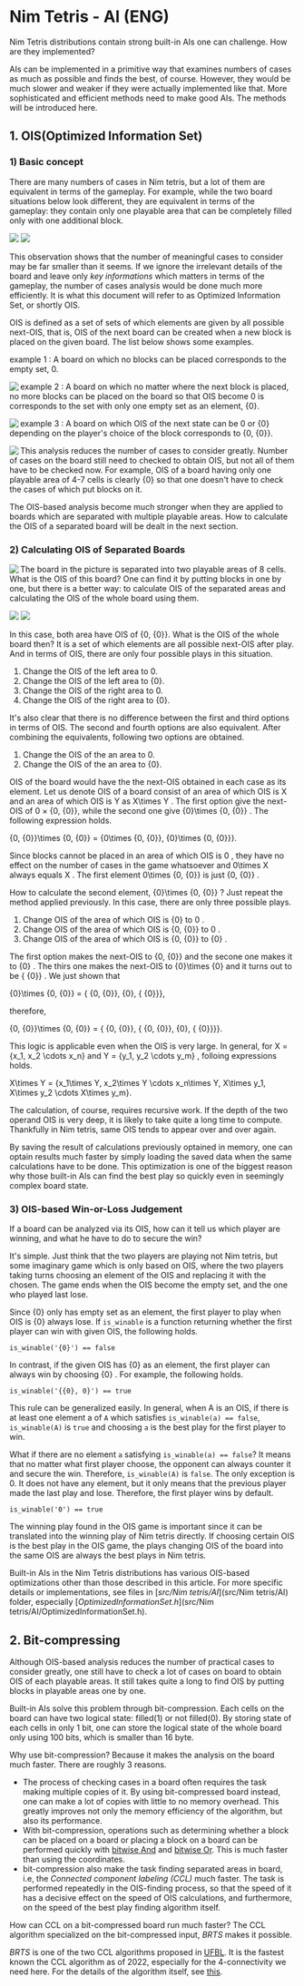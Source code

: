 # Nim Tetris - AI (ENG)

Nim Tetris distributions contain strong built-in AIs one can challenge. How are they implemented? 

AIs can be implemented in a primitive way that examines numbers of cases as much as possible and finds the best, of course. However, they would be much slower and weaker if they were actually implemented like that. More sophisticated and efficient methods need to make good AIs. The methods will be introduced here.





## 1. OIS(Optimized Information Set)

### 1) Basic concept

There are many numbers of cases in Nim tetris, but a lot of them are equivalent in terms of the gameplay. For example, while the two board situations below look different, they are equivalent in terms of the gameplay: they contain only one playable area that can be completely filled only with one additional block.

<p float="left"><img src="doc/AI/eq_1.png"> <img src="doc/AI/eq_2.png"></p>

This observation shows that the number of meaningful cases to consider may be far smaller than it seems. If we ignore the irrelevant details of the board and leave only *key informations* which matters in terms of the gameplay, the number of cases analysis would be done much more efficiently. It is what this document will refer to as Optimized Information Set, or shortly OIS.

OIS is defined as a set of sets of which elements are given by all possible next-OIS, that is, OIS of the next board can be created when a new block is placed on the given board. The list below shows some examples.

example 1 : A board on which no blocks can be placed corresponds to the empty set, 0.

<p><img align="left" src="doc\AI\0.png"></p>

example 2 : A board on which no matter where the next block is placed, no more blocks can be placed on the board so that OIS become 0 is corresponds to the set with only one empty set as an element, {0}.

<p><img align="left" src="doc\AI\1.png"></p>

example 3 : A board on which OIS of the next state can be 0 or {0}  depending on the player's choice of the block corresponds to {0, {0}}.

<p><img align="left" src="doc\AI\2.png"></p>

This analysis reduces the number of cases to consider greatly. Number of cases on the board still need to checked to obtain OIS, but not all of them have to be checked now. For example, OIS of a board having only one playable area of 4-7 cells is clearly {0} so that one doesn't have to check the cases of which put blocks on it.

The OIS-based analysis become much stronger when they are applied to boards which are separated with multiple playable areas. How to calculate the OIS of a separated board will be dealt in the next section.



### 2) Calculating OIS of Separated Boards

<p><img align="left" src="doc\AI\22.png"></p>

The board in the picture is separated into two playable areas of 8 cells. What is the OIS of this board? One can find it by putting blocks in one by one, but there is a better way: to calculate OIS of the separated areas and calculating the OIS of the whole board using them.

<p float="left"><img src="doc/AI/22l.png"> <img src="doc/AI/22r.png"></p>

In this case, both area have OIS of {0, {0}}. What is the OIS of the whole board then? It is a set of which elements are all possible next-OIS after play. And in terms of OIS, there are only four possible plays in this situation.

1.	Change the OIS of the left area to 0.
2.	Change the OIS of the left area to {0}.
3.	Change the OIS of the right area to 0.
4.	Change the OIS of the right area to {0}.

It's also clear that there is no difference between the first and third options in terms of OIS. The second and fourth options are also equivalent. After combining the equivalents, following two options are obtained.

1. Change the OIS of the an area to 0.
2. Change the OIS of the an area to {0}.

OIS of the board would have the the next-OIS obtained in each case as its element. Let us denote OIS of a board consist of an area of which OIS is X and an area of which OIS is Y as  X\times Y . The first option give the next-OIS of  0 × {0,  {0}}, while the second one give  {0}\times {0,  {0}} . The following expression holds.

  {0,  {0}}\times {0,  {0}} =  {0\times {0,  {0}},  {0}\times {0,  {0}}}. 

Since blocks cannot be placed in an area of which OIS is  0 , they have no effect on the number of cases in the game whatsoever and  0\times X  always equals  X . The first element  0\times {0,  {0}}  is just  {0,  {0}} .

How to calculate the second element,  {0}\times {0,  {0}} ? Just repeat the method applied previously. In this case, there are only three possible plays.

1. Change OIS of the area of which OIS is  {0}  to  0 .
2. Change OIS of the area of which OIS is  {0,  {0}}  to  0 .
3. Change OIS of the area of which OIS is  {0,  {0}}  to  {0} .

The first option makes the next-OIS to  {0,  {0}}  and the secone one makes it to {0} . The thirs one makes the next-OIS to  {0}\times {0}  and it turns out to be  { {0}} . We just shown that

  {0}\times {0,  {0}} =  { {0,  {0}},  {0},  { {0}}}, 

therefore,

 {0,  {0}}\times {0,  {0}} =  { {0,  {0}},  { {0,  {0}},  {0},  { {0}}}}. 

This logic is applicable even when the OIS is very large. In general, for  X =  {x_1, x_2 \cdots x_n}  and  Y =  {y_1, y_2 \cdots y_m} , folloing expressions holds.

 X\times Y =  {x_1\times Y, x_2\times Y \cdots x_n\times Y, X\times y_1, X\times y_2 \cdots X\times y_m}. 

The calculation, of course, requires recursive work. If the depth of the two operand OIS is very deep, it is likely to take quite a long time to compute. Thankfully in Nim tetris, same OIS tends to appear over and over again.

By saving the result of calculations previously optained in memory, one can optain results much faster by simply loading the saved data when the same calculations have to be done. This optimization is one of the biggest reason why those built-in AIs can find the best play so quickly even in seemingly complex board state.



### 3) OIS-based Win-or-Loss Judgement

If a board can be analyzed via its OIS, how can it tell us which player are winning, and what he have to do to secure the win? 

It's simple. Just think that the two players are playing not Nim tetris, but some imaginary game which is only based on OIS, where the two players taking turns choosing an element of the OIS and replacing it with the chosen. The game ends when the OIS become the empty set, and the one who played last lose. 

Since  {0}  only has empty set as an element, the first player to play when OIS is  {0}  always lose. If `is_winable` is a function returning whether the first player can win with given OIS, the following holds.

```
is_winable('{0}') == false
```

In contrast, if the given OIS has  {0}  as an element, the first player can always win by choosing  {0} . For example, the following holds.

```
is_winable('{{0}, 0}') == true
```

This rule can be generalized easily. In general, when  A  is an OIS, if there is at least one element a of `A` which satisfies `is_winable(a) == false`, `is_winable(A)` is `true` and choosing `a` is the best play for the first player to win.

What if there are no element `a` satisfying `is_winable(a) == false`? It means that no matter what first player choose, the opponent can always counter it and secure the win. Therefore, `is_winable(A)` is `false`. The only exception is 0. It does not have any element, but it only means that the previous player made the last play and lose. Therefore, the first player wins by default.

```
is_winable('0') == true
```

The winning play found in the OIS game is important since it can be translated into the winning play of Nim tetris directly. If choosing certain OIS is the best play in the OIS game, the plays changing OIS of the board into the same OIS are always the best plays in Nim tetris.

Built-in AIs in the Nim Tetris distributions has various OIS-based optimizations other than those described in this article. For more specific details or implementations, see files in [*src/Nim tetris/AI*](src/Nim tetris/AI) folder, especially [*OptimizedInformationSet.h*](src/Nim tetris/AI/OptimizedInformationSet.h).





## 2. Bit-compressing

Although OIS-based analysis reduces the number of practical cases to consider greatly, one still have to check a lot of cases on board to obtain OIS of each playable areas. It still takes quite a long to find OIS by putting blocks in playable areas one by one.

Built-in AIs solve this problem through bit-compression. Each cells on the board can have two logical state: filled(1) or not filled(0). By storing state of each cells in only 1 bit, one can store the logical state of the whole board only using 100 bits, which is smaller than 16 byte.

Why use bit-compression? Because it makes the analysis on the board much faster. There are roughly 3 reasons. 

- The process of checking cases in a board often requires the task making multiple copies of it. By using bit-compressed board instead, one can make a lot of copies with little to no memory overhead. This greatly improves not only the memory efficiency of the algorithm, but also its performance.
- With bit-compression, operations such as determining whether a block can be placed on a board or placing a block on a board can be performed quickly with [bitwise And](https://en.wikipedia.org/wiki/Bitwise_operation#AND) and [bitwise Or](https://en.wikipedia.org/wiki/Bitwise_operation#OR). This is much faster than using the coordinates. 
- bit-compression also make the task finding separated areas in board, i.e, the *Connected component labeling (CCL)* much faster. The task is performed repeatedly in the OIS-finding process, so that the speed of it has a decisive effect on the speed of OIS calculations, and furthermore, on the speed of the best play finding algorithm itself.

How can CCL on a bit-compressed board run much faster? The CCL algorithm specialized on the bit-compressed input, *BRTS* makes it possible.  

*BRTS* is one of the two CCL algorithms proposed in [UFBL](https://github.com/attltb/UFBL). It is the fastest known the CCL algorithm as of 2022, especially for the 4-connectivity we need here. For the details of the algorithm itself, see [this](https://github.com/attltb/UFBL/blob/main/Labeling_BRTS.md).
